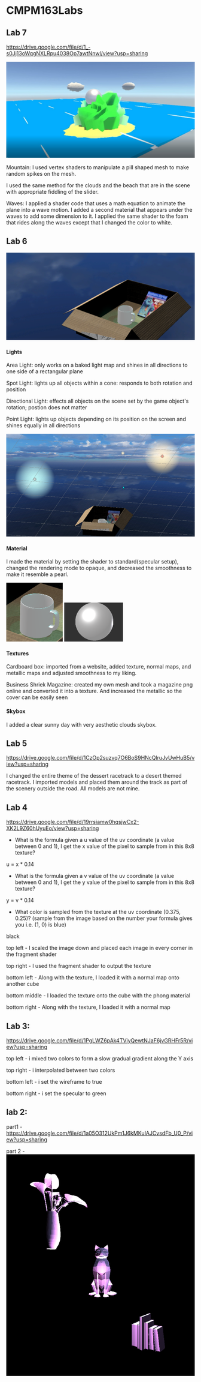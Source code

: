 # CMPM163Labs
## Lab 7
https://drive.google.com/file/d/1_-s0Jj13oWqgNXLRpu4038Op7awtNnwl/view?usp=sharing

![](lab7/pearl.png)

Mountain: I used vertex shaders to manipulate a pill shaped mesh to make random spikes on the mesh. 

I used the same method for the clouds and the beach that are in the scene with appropriate fiddling of the slider.

Waves: I applied a shader code that uses a math equation to animate the plane into a wave motion. I added a second material that appears under the waves to add some dimension to it.  I applied the same shader to the foam that rides along the waves except that I changed the color to white. 

## Lab 6
![](lab6/scene_playing.png)
#### Lights
Area Light: only works on a baked light map and shines in all directions to one side of a rectangular plane

Spot Light: lights up all objects within a cone: responds to both rotation and position

Directional Light: effects all objects on the scene set by the game object's rotation; postion does not matter

Point Light: lights up objects depending on its position on the screen and shines equally in all directions

![](lab6/w_lights.png)

#### Material
I made the material by setting the shader to standard(specular setup), changed the rendering mode to opaque, and decreased the smoothness to make it resemble a pearl.

![](lab6/cup.png) ![](lab6/cup_material.png)

#### Textures
Cardboard box: imported from a website, added texture, normal maps, and metallic maps and adjusted smoothness to my liking.

Business Shriek Magazine: created my own mesh and took a magazine png online and converted it into a texture. And increased the metallic so the cover can be easily seen

#### Skybox
I added a clear sunny day with very aesthetic clouds skybox. 

## Lab 5 
https://drive.google.com/file/d/1CzOp2suzvq7O6BoS9HNcQlruJvUwHuB5/view?usp=sharing

I changed the entire theme of the dessert racetrack to a desert themed racetrack. I imported models and placed them around the track as part of the scenery outside the road. All models are not mine. 

## Lab 4 
https://drive.google.com/file/d/19rrsiamw0hqsjwCx2-XK2L9Z60hUyuEo/view?usp=sharing

- What is the formula given a u value of the uv coordinate (a value between 0 and 1), I get the x value of the pixel to sample from in this 8x8 texture?

u = x * 0.14

- What is the formula given a v value of the uv coordinate (a value between 0 and 1), I get the y value of the pixel to sample from in this 8x8 texture?

y = v * 0.14

- What color is sampled from the texture at the uv coordinate (0.375, 0.25)? (sample from the image based on the number your formula gives you i.e. (1, 0) is blue)

black

top left - I scaled the image down and placed each image in every corner in the fragment shader

top right - I used the fragment shader to output the texture 

bottom left -  Along with the texture, I loaded it with a normal map onto another cube

bottom middle - I loaded the texture onto the cube with the phong material 

bottom right - Along with the texture, I loaded it with a normal map

## Lab 3: 
https://drive.google.com/file/d/1PgLWZ6pAk4TViyQewtNJaF6jvGRHFr5R/view?usp=sharing

top left - i mixed two colors to form a slow gradual gradient along the Y axis

top right - i interpolated between two colors 

bottom left - i set the wireframe to true 

bottom right - i set the specular to green 

## lab 2:

part1 - https://drive.google.com/file/d/1a05O312UkPm1J6kMKuIAJCvsdFb_U0_P/view?usp=sharing

part 2 - ![](lab2/part2screenshot.png)
